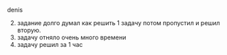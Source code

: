 denis

2. задание долго думал как решить 1 задачу потом пропустил и решил вторую.
3. задачу отняло очень много времени 
4. задачу решил за 1 час 
